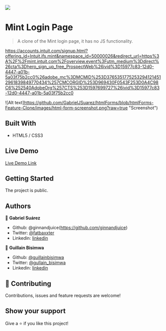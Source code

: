 ![](https://img.shields.io/badge/Microverse-blueviolet)

# Mint Login Page

> A clone of the Mint login page, it has no JS functionality. 

https://accounts.intuit.com/signup.html?offering_id=Intuit.ifs.mint&namespace_id=50000026&redirect_url=https%3A%2F%2Fmint.intuit.com%2Foverview.event%3Futm_medium%3Ddirect%26cta%3Dhero_sign_up_free_ProspectWeb%26ivid%3D15977c83-12d0-4447-a01b-5a03f75b2cc0%26adobe_mc%3DMCMID%253D37653517752532941214512961839849770434%257CMCORGID%253D969430F0543F253D0A4C98C6%252540AdobeOrg%257CTS%253D1597699727%26ivid%3D15977c83-12d0-4447-a01b-5a03f75b2cc0

![Alt text]https://github.com/GabrielJSuarez/htmlForms/blob/htmlForms-Feature-Clone/images/html-form-screenshot.png?raw=true "Screenshot")

## Built With

- HTML5 / CSS3

## Live Demo

[Live Demo Link](https://gabrieljsuarez.github.io/htmlForms/)


## Getting Started

The project is public.

## Authors

👤 **Gabriel Suárez**

- Github: @ginnandjuice(https://github.com/ginnandjuice)
- Twitter: [@fatbaxxter](https://twitter.com/fatbaxxter)
- Linkedin: [linkedin](https://www.linkedin.com/in/gabriel-su%C3%A1rez-torres-85125a1ab/)

👤 **Guillain Bisimwa**

- Github: [@guillainbisimwa](https://github.com/guillainbisimwa)
- Twitter: [@gullain_bisimwa](https://twitter.com/gullain_bisimwa)
- Linkedin: [linkedin](https://www.linkedin.com/in/guillain-bisimwa-8a8b7a7b/)

## 🤝 Contributing

Contributions, issues and feature requests are welcome!

## Show your support

Give a ⭐️ if you like this project!


